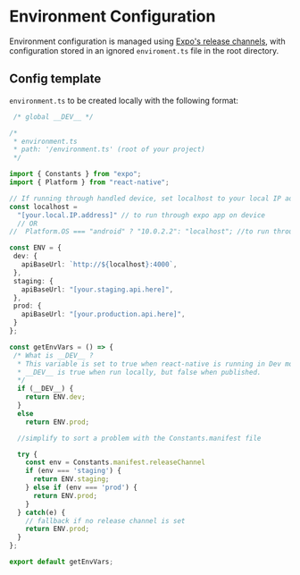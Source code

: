 # Environment Configuration

Environment configuration is managed using [Expo's release channels](https://docs.expo.io/versions/latest/distribution/release-channels/), with configuration stored in an ignored `enviroment.ts` file in the root directory. 


## Config template 
`environment.ts` to be created locally with the following format:

```ts
 /* global __DEV__ */

/*
 * environment.ts
 * path: '/environment.ts' (root of your project)
 */

import { Constants } from "expo";
import { Platform } from "react-native";

// If running through handled device, set localhost to your local IP address
const localhost =
  "[your.local.IP.address]" // to run through expo app on device
  // OR
//  Platform.OS === "android" ? "10.0.2.2": "localhost"; //to run through emulator

const ENV = {
 dev: {
   apiBaseUrl: `http://${localhost}:4000`,
 },
 staging: {
   apiBaseUrl: "[your.staging.api.here]",
 },
 prod: {
   apiBaseUrl: "[your.production.api.here]",
 }
};

const getEnvVars = () => {
 /* What is __DEV__ ?
  * This variable is set to true when react-native is running in Dev mode.
  * __DEV__ is true when run locally, but false when published.
  */
  if (__DEV__) {
    return ENV.dev;
  }
  else
    return ENV.prod;

  //simplify to sort a problem with the Constants.manifest file

  try {
    const env = Constants.manifest.releaseChannel
    if (env === 'staging') {
      return ENV.staging;
    } else if (env === 'prod') {
      return ENV.prod;
    }
  } catch(e) {
    // fallback if no release channel is set
    return ENV.prod;
  }
};

export default getEnvVars;
```

